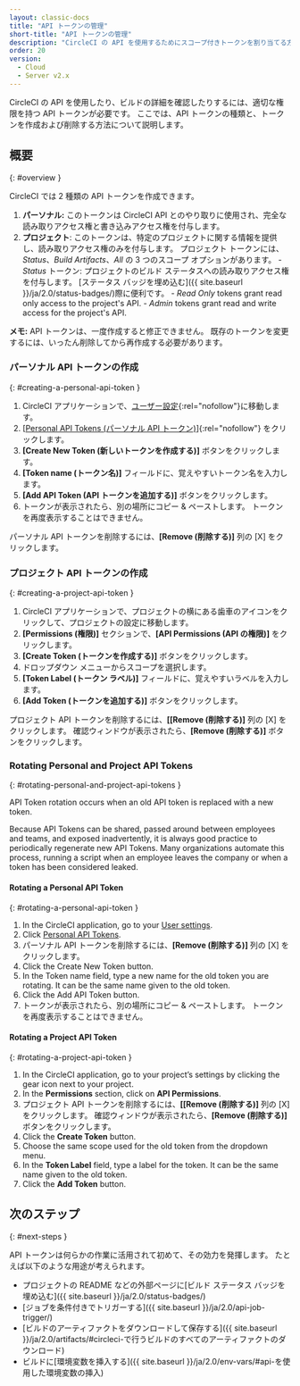 ```yaml
---
layout: classic-docs
title: "API トークンの管理"
short-title: "API トークンの管理"
description: "CircleCI の API を使用するためにスコープ付きトークンを割り当てる方法"
order: 20
version:
  - Cloud
  - Server v2.x
---
```


CircleCI の API を使用したり、ビルドの詳細を確認したりするには、適切な権限を持つ API トークンが必要です。 ここでは、API トークンの種類と、トークンを作成および削除する方法について説明します。

## 概要
{: #overview }

CircleCI では 2 種類の API トークンを作成できます。

  1. **パーソナル:** このトークンは CircleCI API とのやり取りに使用され、完全な読み取りアクセス権と書き込みアクセス権を付与します。
  2. **プロジェクト**: このトークンは、特定のプロジェクトに関する情報を提供し、読み取りアクセス権のみを付与します。 プロジェクト トークンには、*Status*、*Build Artifacts*、*All* の 3 つのスコープ オプションがあります。
    - *Status* トークン: プロジェクトのビルド ステータスへの読み取りアクセス権を付与します。 [ステータス バッジを埋め込む]({{ site.baseurl }}/ja/2.0/status-badges/)際に便利です。
    - _Read Only_ tokens grant read only access to the project's API.
    - _Admin_ tokens grant read and write access for the project's API.

**メモ:** API トークンは、一度作成すると修正できません。 既存のトークンを変更するには、いったん削除してから再作成する必要があります。

### パーソナル API トークンの作成
{: #creating-a-personal-api-token }

  1. CircleCI アプリケーションで、[ユーザー設定](https://circleci.com/account){:rel="nofollow"}に移動します。
  2. [[Personal API Tokens (パーソナル API トークン)](https://circleci.com/account/api)]{:rel="nofollow"} をクリックします。
  3. **[Create New Token (新しいトークンを作成する)]** ボタンをクリックします。
  4. **[Token name (トークン名)]** フィールドに、覚えやすいトークン名を入力します。
  5. **[Add API Token (API トークンを追加する)]** ボタンをクリックします。
  6. トークンが表示されたら、別の場所にコピー & ペーストします。 トークンを再度表示することはできません。

パーソナル API トークンを削除するには、**[Remove (削除する)]** 列の [X] をクリックします。

### プロジェクト API トークンの作成
{: #creating-a-project-api-token }

  1. CircleCI アプリケーションで、プロジェクトの横にある歯車のアイコンをクリックして、プロジェクトの設定に移動します。
  2. **[Permissions (権限)]** セクションで、**[API Permissions (API の権限)]** をクリックします。
  3. **[Create Token (トークンを作成する)]** ボタンをクリックします。
  4. ドロップダウン メニューからスコープを選択します。
  5. **[Token Label (トークン ラベル)]** フィールドに、覚えやすいラベルを入力します。
  6. **[Add Token (トークンを追加する)]** ボタンをクリックします。

プロジェクト API トークンを削除するには、**[[Remove (削除する)]** 列の [X] をクリックします。 確認ウィンドウが表示されたら、**[Remove (削除する)]** ボタンをクリックします。


### Rotating Personal and Project API Tokens
{: #rotating-personal-and-project-api-tokens }

API Token rotation occurs when an old API token is replaced with a new token.

Because API Tokens can be shared, passed around between employees and teams, and exposed inadvertently, it is always good practice to periodically regenerate new API Tokens. Many organizations automate this process, running a script when an employee leaves the company or when a token has been considered leaked.

#### Rotating a Personal API Token
{: #rotating-a-personal-api-token }

1. In the CircleCI application, go to your [User settings](https://app.circleci.com/settings/user).
1. Click [Personal API Tokens](https://app.circleci.com/settings/user/tokens).
1. パーソナル API トークンを削除するには、**[Remove (削除する)]** 列の [X] をクリックします。
1. Click the Create New Token button.
1. In the Token name field, type a new name for the old token you are rotating. It can be the same name given to the old token.
1. Click the Add API Token button.
1. トークンが表示されたら、別の場所にコピー & ペーストします。 トークンを再度表示することはできません。

#### Rotating a Project API Token
{: #rotating-a-project-api-token }

1. In the CircleCI application, go to your project’s settings by clicking the gear icon next to your project.
1. In the **Permissions** section, click on **API Permissions**.
1. プロジェクト API トークンを削除するには、**[[Remove (削除する)]** 列の [X] をクリックします。 確認ウィンドウが表示されたら、**[Remove (削除する)]** ボタンをクリックします。
1. Click the **Create Token** button.
1. Choose the same scope used for the old token from the dropdown menu.
1. In the **Token Label** field, type a label for the token. It can be the same name given to the old token.
1. Click the **Add Token** button.

## 次のステップ
{: #next-steps }

API トークンは何らかの作業に活用されて初めて、その効力を発揮します。 たとえば以下のような用途が考えられます。

  - プロジェクトの README などの外部ページに[ビルド ステータス バッジを埋め込む]({{ site.baseurl }}/ja/2.0/status-badges/)
  - [ジョブを条件付きでトリガーする]({{ site.baseurl }}/ja/2.0/api-job-trigger/)
  - [ビルドのアーティファクトをダウンロードして保存する]({{ site.baseurl }}/ja/2.0/artifacts/#circleci-で行うビルドのすべてのアーティファクトのダウンロード)
  - ビルドに[環境変数を挿入する]({{ site.baseurl }}/ja/2.0/env-vars/#api-を使用した環境変数の挿入)

